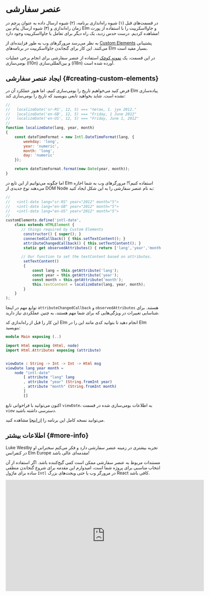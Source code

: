 # عنصر سفارشی

در قسمت‌های قبل (۱) شیوه راه‌اندازی برنامه، (۲) شیوه ارسال داده به عنوان پرچم در زمان راه‌اندازی و (۳) شیوه ارسال پیام بین Elm و جاوااسکریپت را با استفاده از پورت مشاهده کردیم. درست حدس زدید، یک راه دیگر برای تعامل با جاوااسکریپت وجود دارد!

به نظر می‌رسد مرورگرهای وب به طور فزاینده‌ای از [Custom Elements][custom-elements] پشتیبانی می‌کنند. این کار برای گنجاندن جاوااسکریپت در برنامه‌های Elm بسیار مفید است.

در این قسمت، یک [نمونه کوچک][i18n] استفاده از عنصر سفارشی برای انجام برخی عملیات بومی‌سازی (l10n) و بین‌المللی‌سازی (i18n) آورده شده است.

## ایجاد عنصر سفارشی {#creating-custom-elements}

فرض کنید می‌خواهیم تاریخ را بومی‌سازی کنیم، اما هنوز عملکرد آن در Elm پیاده‌سازی نشده است. شاید بخواهید تابعی بنویسید که تاریخ را بومی‌سازی کند:

```javascript linenums="1"
//
//   localizeDate('sr-RS', 12, 5) === "петак, 1. јун 2012."
//   localizeDate('en-GB', 12, 5) === "Friday, 1 June 2012"
//   localizeDate('en-US', 12, 5) === "Friday, June 1, 2012"
//
function localizeDate(lang, year, month)
{
	const dateTimeFormat = new Intl.DateTimeFormat(lang, {
		weekday: 'long',
		year: 'numeric',
		month: 'long',
		day: 'numeric'
	});

	return dateTimeFormat.format(new Date(year, month));
}
```

اما چگونه می‌توانیم از این تابع در Elm استفاده کنیم؟! مرورگرهای وب به شما اجازه می‌دهند نوع جدیدی از DOM Node به نام عنصر سفارشی را به این شکل ایجاد کنید:

```javascript linenums="1"
//
//   <intl-date lang="sr-RS" year="2012" month="5">
//   <intl-date lang="en-GB" year="2012" month="5">
//   <intl-date lang="en-US" year="2012" month="5">
//
customElements.define('intl-date',
	class extends HTMLElement {
       // things required by Custom Elements
		constructor() { super(); }
		connectedCallback() { this.setTextContent(); }
		attributeChangedCallback() { this.setTextContent(); }
		static get observedAttributes() { return ['lang','year','month']; }

       // Our function to set the textContent based on attributes.
		setTextContent()
		{
			const lang = this.getAttribute('lang');
			const year = this.getAttribute('year');
			const month = this.getAttribute('month');
			this.textContent = localizeDate(lang, year, month);
		}
	}
);
```

توابع مهم در اینجا `attributeChangedCallback` و `observedAttributes` هستند. برای شناسایی تغییرات در ویژگی‌هایی که برای شما مهم هستند، به چنین عملکردی نیاز دارید.

این کار را قبل از راه‌اندازی کد Elm انجام دهید تا بتوانید کدی مانند این را در Elm بنویسید:

```elm linenums="1"
module Main exposing (..)

import Html exposing (Html, node)
import Html.Attributes exposing (attribute)


viewDate : String -> Int -> Int -> Html msg
viewDate lang year month =
    node "intl-date"
        [ attribute "lang" lang
        , attribute "year" (String.fromInt year)
        , attribute "month" (String.fromInt month)
        ]
        []
```

اکنون می‌توانید با فراخوانی تابع `viewDate`، به اطلاعات بومی‌سازی شده در قسمت `view` دسترسی داشته باشید.

می‌توانید نسخه کامل این برنامه را [از اینجا][i18n] مشاهده کنید.

## اطلاعات بیشتر {#more-info}

Luke Westby تجربه بیشتری در زمینه عنصر سفارشی دارد و فکر می‌کنم سخنرانی او در کنفرانس Elm Europe مقدمه‌ای عالی باشد!

مستندات مربوط به عنصر سفارشی ممکن است کمی گیج‌کننده باشد. اگر استفاده از آن انتخاب مناسبی برای پروژه شما است، امیدوارم این مقدمه برای شروع گنجاندن منطقی ساده برای ماژول `Intl` در مرورگر وب یا حتی ویجت‌های بزرگ React کافی باشد.
<iframe width="640" height="360" src="https://www.youtube-nocookie.com/embed/tyFe9Pw6TVE?si=S-N2nz-LEaRdEfM-" title="YouTube video player" frameborder="0" allow="accelerometer; autoplay; clipboard-write; encrypted-media; gyroscope; picture-in-picture; web-share" referrerpolicy="strict-origin-when-cross-origin" allowfullscreen></iframe>

[custom-elements]: https://developer.mozilla.org/en-US/docs/Web/Web_Components/Using_custom_elements
[i18n]: https://github.com/elm-community/js-integration-examples/tree/master/internationalization